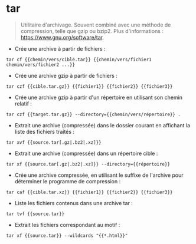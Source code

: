 # tar

> Utilitaire d'archivage.
> Souvent combiné avec une méthode de compression, telle que gzip ou bzip2.
> Plus d'informations : <https://www.gnu.org/software/tar>.

- Crée une archive à partir de fichiers :

`tar cf {{chemin/vers/cible.tar}} {{chemin/vers/fichier1 chemin/vers/fichier2 ...}}`

- Crée une archive gzip à partir de fichiers :

`tar czf {{cible.tar.gz}} {{fichier1}} {{fichier2}} {{fichier3}}`

- Crée une archive gzip à partir d'un répertoire en utilisant son chemin relatif :

`tar czf {{target.tar.gz}} --directory={{chemin/vers/répertoire}} .`

- Extrait une archive (compressée) dans le dossier courant en affichant la liste des fichiers traités :

`tar xvf {{source.tar[.gz|.bz2|.xz]}}`

- Extrait une archive (compressée) dans un répertoire cible :

`tar xf {{source.tar[.gz|.bz2|.xz]}} --directory={{répertoire}}`

- Crée une archive compressée, en utilisant le suffixe de l'archive pour déterminer le programme de compression :

`tar caf {{cible.tar.xz}} {{fichier1}} {{fichier2}} {{fichier3}}`

- Liste les fichiers contenus dans une archive tar :

`tar tvf {{source.tar}}`

- Extrait les fichiers correspondant au motif :

`tar xf {{source.tar}} --wildcards "{{*.html}}"`
